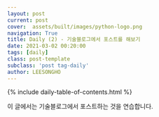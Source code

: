 ```yaml
---
layout: post
current: post
cover:  assets/built/images/python-logo.png
navigation: True
title: Daily (2) - 기술블로그에서 포스트를 해보기
date: 2021-03-02 00:20:00
tags: [daily]
class: post-template
subclass: 'post tag-daily'
author: LEESONGHO
---
```


{% include daily-table-of-contents.html %}

이 글에서는 기술블로그에서 포스트하는 것을 연습합니다.